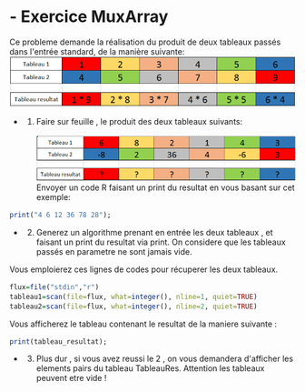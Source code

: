 # - Exercice MuxArray

Ce probleme demande la réalisation du produit de deux tableaux passés dans l'entrée standard, de la manière suivante:
![Alt text](/ressources/exemple2MuxArray.PNG)



+ 1) Faire sur feuille , le produit des deux tableaux suivants:
<br/><br/>
![Alt text](/ressources/exempleExo1MuxArray.PNG) <br/>
Envoyer un code R faisant un print du resultat en vous basant sur cet exemple:
```R
print("4 6 12 36 78 28");
```


+ 2) Generez un algorithme prenant en entrée les deux tableaux , et faisant un print du resultat via print.
On considere que les tableaux passés en parametre ne sont jamais vide.

Vous emploierez ces lignes de codes pour récuperer les deux tableaux.
```R
flux=file("stdin","r")
tableau1=scan(file=flux, what=integer(), nline=1, quiet=TRUE)
tableau2=scan(file=flux, what=integer(), nline=2, quiet=TRUE)
```

Vous afficherez le tableau contenant le resultat de la maniere suivante : 
```R
print(tableau_resultat);
```

+ 3) Plus dur , si vous avez reussi le 2 , on vous demandera d'afficher les elements pairs du tableau TableauRes.
Attention les tableaux peuvent etre vide !

